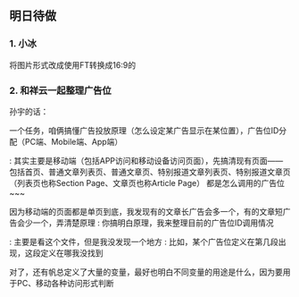 ## 明日待做
### 1. 小冰
将图片形式改成使用FT转换成16:9的

### 2. 和祥云一起整理广告位
孙宇的话：

一个任务，咱俩搞懂广告投放原理（怎么设定某广告显示在某位置），广告位ID分配（PC端、Mobile端、App端）

:
其实主要是移动端（包括APP访问和移动设备访问页面），先搞清现有页面——
包括首页、普通文章列表页、普通文章页、特别报道文章列表页、特别报道文章页
（列表页也称Section Page、文章页也称Article Page）
都是怎么调用的广告位~~~

因为移动端的页面都是单页到底，我发现有的文章长广告会多一个，有的文章短广告会少一个，弄清楚原理
:
你搞明白原理，我来整理目前的广告位ID调用情况

:
主要是看这个文件，但是我没发现一个地方
:
比如，某个广告位定义在第几段出现，这段定义在哪我没找到

对了，还有帆总定义了大量的变量，最好也明白不同变量的用途是什么，因为要用于PC、移动各种访问形式判断